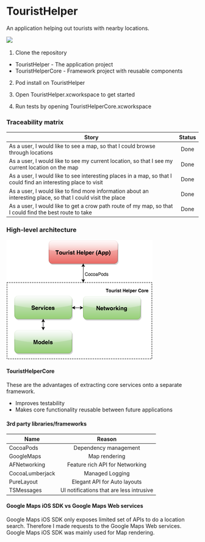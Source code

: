 # TouristHelper
An application helping out tourists with nearby locations.

![](readme_resources/Screencast_iOS.gif?raw=true)

1. Clone the repository

* TouristHelper - The application project
* TouristHelperCore - Framework project with reusable components

2. Pod install on TouristHelper

3. Open TouristHelper.xcworkspace to get started

4. Run tests by opening TouristHelperCore.xcworkspace

### Traceability matrix

| Story         | Status        |
| ------------- |:-------------:|
| As a user, I would like to see a map, so that I could browse through locations | Done
| As a user, I would like to see my current location, so that I see my current location on the map | Done
| As a user, I would like to see interesting places in a map, so that I could find an interesting place to visit | Done
| As a user, I would like to find more information about an interesting place, so that I could visit the place | Done
| As a user, I would like to get a crow path route of my map, so that I could find the best route to take | Done

### High-level architecture

![](readme_resources/highlevel_architecture.png?raw=true)

#### TouristHelperCore

These are the advantages of extracting core services onto a separate framework.

* Improves testability
* Makes core functionality reusable between future applications

#### 3rd party libraries/frameworks

| Name         | Reason        |
| ------------- |:-------------:|
| CocoaPods | Dependency management
| GoogleMaps | Map rendering
| AFNetworking | Feature rich API for Networking
| CocoaLumberjack | Managed Logging
| PureLayout | Elegant API for Auto layouts
| TSMessages | UI notifications that are less intrusive

#### Google Maps iOS SDK vs Google Maps Web services

Google Maps iOS SDK only exposes limited set of APIs to do a location search. Therefore I made requests to the Google Maps Web services.
Google Maps iOS SDK was mainly used for Map rendering.